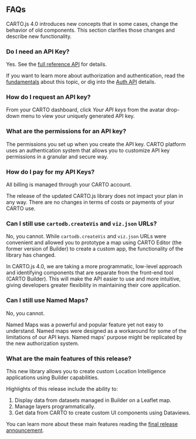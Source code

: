 ## FAQs

CARTO.js 4.0 introduces new concepts that in some cases, change the behavior of old components. This section clarifies those changes and describe new functionality.

### Do I need an API Key?

Yes. See the [full reference API]({{site.cartojs_docs}}/reference/#authentication) for details.

If you want to learn more about authorization and authentication, read the [fundamentals]({{site.fundamental_docs}}/authorization/) about this topic, or dig into the [Auth API]({{site.authapi_docs}}/) details.

### How do I request an API key?

From your CARTO dashboard, click _Your API keys_ from the avatar drop-down menu to view your uniquely generated API key.

### What are the permissions for an API key?

The permissions you set up when you create the API key. CARTO platform uses an authentication system that allows you to customize API key permissions in a granular and secure way.

### How do I pay for my API Keys?

All billing is managed through your CARTO account.

The release of the updated CARTO.js library does not impact your plan in any way. There are no changes in terms of costs or payments of your CARTO use.

### Can I still use `cartodb.createVis` and `viz.json` URLs?

No, you cannot. While `cartodb.createVis` and `viz.json` URLs were convenient and allowed you to prototype a map using CARTO Editor (the former version of Builder) to create a custom app, the functionality of the library has changed.

In CARTO.js 4.0, we are taking a more programmatic, low-level approach and identifying components that are separate from the front-end tool (CARTO Builder). This will make the API easier to use and more intuitive, giving developers greater flexibility in maintaining their core application.

### Can I still use Named Maps?

No, you cannot.

Named Maps was a powerful and popular feature yet not easy to understand. Named maps were designed as a workaround for some of the limitations of our API keys. Named maps' purpose might be replicated by the new authorization system.


### What are the main features of this release?

This new library allows you to create custom Location Intelligence applications using Builder capabilities.

Highlights of this release include the ability to:

1. Display data from datasets managed in Builder on a Leaflet map.
2. Manage layers programmatically.
3. Get data from CARTO to create custom UI components using Dataviews.

You can learn more about these main features reading the [final release announcement]({{site.cartojs_docs}}/support/release-announcement/).
